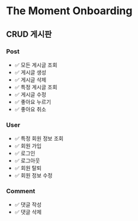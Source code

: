 # The Moment Onboarding

## CRUD 게시판

### Post
* ✅ 모든 게시글 조회
* ✅ 게시글 생성
* ✅ 게시글 삭제
* ✅ 특정 게시글 조회
* ✅ 게시글 수정
* ✅ 좋아요 누르기
* ✅ 좋아요 취소

### User
* ✅ 특정 회원 정보 조회
* ✅ 회원 가입
* ✅ 로그인
* ✅ 로그아웃
* ✅ 회원 탈퇴
* ✅ 회원 정보 수정

### Comment
* ✅ 댓글 작성
* ✅ 댓글 삭제

